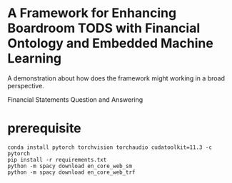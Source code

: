# A Framework for Enhancing Boardroom TODS with Financial Ontology and Embedded Machine Learning

A demonstration about how does the framework might working in a broad perspective.

Financial Statements Question and Answering

# prerequisite

```
conda install pytorch torchvision torchaudio cudatoolkit=11.3 -c pytorch
pip install -r requirements.txt
python -m spacy download en_core_web_sm
python -m spacy download en_core_web_trf
```